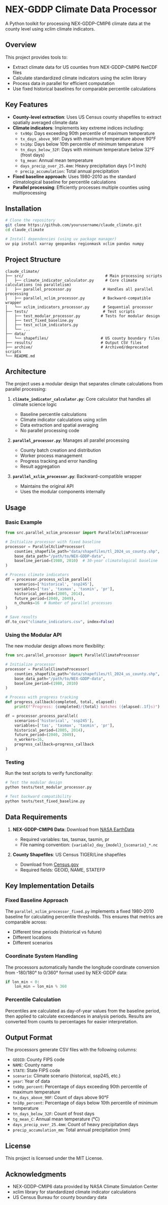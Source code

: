 # NEX-GDDP Climate Data Processor

A Python toolkit for processing NEX-GDDP-CMIP6 climate data at the county level using xclim climate indicators.

## Overview

This project provides tools to:
- Extract climate data for US counties from NEX-GDDP-CMIP6 NetCDF files
- Calculate standardized climate indicators using the xclim library
- Process data in parallel for efficient computation
- Use fixed historical baselines for comparable percentile calculations

## Key Features

- **County-level extraction**: Uses US Census county shapefiles to extract spatially averaged climate data
- **Climate indicators**: Implements key extreme indices including:
  - `tx90p`: Days exceeding 90th percentile of maximum temperature
  - `tx_days_above_90F`: Days with maximum temperature above 90°F
  - `tn10p`: Days below 10th percentile of minimum temperature
  - `tn_days_below_32F`: Days with minimum temperature below 32°F (frost days)
  - `tg_mean`: Annual mean temperature
  - `days_precip_over_25.4mm`: Heavy precipitation days (>1 inch)
  - `precip_accumulation`: Total annual precipitation
- **Fixed baseline approach**: Uses 1980-2010 as the standard climatological baseline for percentile calculations
- **Parallel processing**: Efficiently processes multiple counties using multiprocessing

## Installation

```bash
# Clone the repository
git clone https://github.com/yourusername/claude_climate.git
cd claude_climate

# Install dependencies (using uv package manager)
uv pip install xarray geopandas regionmask xclim pandas numpy
```

## Project Structure

```
claude_climate/
├── src/                                    # Main processing scripts
│   ├── climate_indicator_calculator.py     # Core climate calculations (no parallelism)
│   ├── parallel_processor.py              # Handles all parallel processing
│   ├── parallel_xclim_processor.py        # Backward-compatible wrapper
│   └── xclim_indicators_processor.py      # Sequential processor
├── tests/                                 # Test scripts
│   ├── test_modular_processor.py         # Tests for modular design
│   ├── test_fixed_baseline.py
│   ├── test_xclim_indicators.py
│   └── ...
├── data/
│   └── shapefiles/                       # US county boundary files
├── results/                              # Output CSV files
├── archive/                              # Archived/deprecated scripts
└── README.md
```

## Architecture

The project uses a modular design that separates climate calculations from parallel processing:

1. **`climate_indicator_calculator.py`**: Core calculator that handles all climate science logic
   - Baseline percentile calculations
   - Climate indicator calculations using xclim
   - Data extraction and spatial averaging
   - No parallel processing code

2. **`parallel_processor.py`**: Manages all parallel processing
   - County batch creation and distribution
   - Worker process management
   - Progress tracking and error handling
   - Result aggregation

3. **`parallel_xclim_processor.py`**: Backward-compatible wrapper
   - Maintains the original API
   - Uses the modular components internally

## Usage

### Basic Example

```python
from src.parallel_xclim_processor import ParallelXclimProcessor

# Initialize processor with fixed baseline
processor = ParallelXclimProcessor(
    counties_shapefile_path="data/shapefiles/tl_2024_us_county.shp",
    base_data_path="/path/to/NEX-GDDP-data",
    baseline_period=(1980, 2010)  # 30-year climatological baseline
)

# Process climate indicators
df = processor.process_xclim_parallel(
    scenarios=['historical', 'ssp245'],
    variables=['tas', 'tasmax', 'tasmin', 'pr'],
    historical_period=(2005, 2014),
    future_period=(2040, 2049),
    n_chunks=16  # Number of parallel processes
)

# Save results
df.to_csv("climate_indicators.csv", index=False)
```

### Using the Modular API

The new modular design allows more flexibility:

```python
from src.parallel_processor import ParallelClimateProcessor

# Initialize processor
processor = ParallelClimateProcessor(
    counties_shapefile_path="data/shapefiles/tl_2024_us_county.shp",
    base_data_path="/path/to/NEX-GDDP-data",
    baseline_period=(1980, 2010)
)

# Process with progress tracking
def progress_callback(completed, total, elapsed):
    print(f"Progress: {completed}/{total} batches ({elapsed:.1f}s)")

df = processor.process_parallel(
    scenarios=['historical', 'ssp245'],
    variables=['tas', 'tasmax', 'tasmin', 'pr'],
    historical_period=(2005, 2014),
    future_period=(2040, 2049),
    n_workers=16,
    progress_callback=progress_callback
)
```

### Testing

Run the test scripts to verify functionality:

```bash
# Test the modular design
python tests/test_modular_processor.py

# Test backward compatibility
python tests/test_fixed_baseline.py
```

## Data Requirements

1. **NEX-GDDP-CMIP6 Data**: Download from [NASA EarthData](https://www.nccs.nasa.gov/services/data-collections/land-based-products/nex-gddp-cmip6)
   - Required variables: tas, tasmax, tasmin, pr
   - File naming convention: `{variable}_day_{model}_{scenario}_*.nc`

2. **County Shapefiles**: US Census TIGER/Line shapefiles
   - Download from [Census.gov](https://www.census.gov/geographies/mapping-files/time-series/geo/tiger-line-file.html)
   - Required fields: GEOID, NAME, STATEFP

## Key Implementation Details

### Fixed Baseline Approach
The `parallel_xclim_processor_fixed.py` implements a fixed 1980-2010 baseline for calculating percentile thresholds. This ensures that metrics are comparable across:
- Different time periods (historical vs future)
- Different locations
- Different scenarios

### Coordinate System Handling
The processors automatically handle the longitude coordinate conversion from -180/180° to 0/360° format used by NEX-GDDP data:
```python
if lon_min < 0:
    lon_min = lon_min % 360
```

### Percentile Calculation
Percentiles are calculated as day-of-year values from the baseline period, then applied to calculate exceedances in analysis periods. Results are converted from counts to percentages for easier interpretation.

## Output Format

The processors generate CSV files with the following columns:
- `GEOID`: County FIPS code
- `NAME`: County name
- `STATE`: State FIPS code
- `scenario`: Climate scenario (historical, ssp245, etc.)
- `year`: Year of data
- `tx90p_percent`: Percentage of days exceeding 90th percentile of maximum temperature
- `tx_days_above_90F`: Count of days above 90°F
- `tn10p_percent`: Percentage of days below 10th percentile of minimum temperature
- `tn_days_below_32F`: Count of frost days
- `tg_mean_C`: Annual mean temperature (°C)
- `days_precip_over_25.4mm`: Count of heavy precipitation days
- `precip_accumulation_mm`: Total annual precipitation (mm)

## License

This project is licensed under the MIT License.

## Acknowledgments

- NEX-GDDP-CMIP6 data provided by NASA Climate Simulation Center
- xclim library for standardized climate indicator calculations
- US Census Bureau for county boundary data
